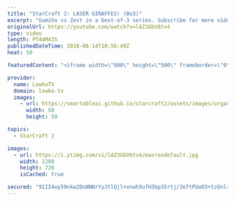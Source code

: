 ```yaml
---
title: "StarCraft 2: LASER GIRAFFES! (Bo3)"
excerpt: "Gumiho vs Zest in a best-of-3 series. Subscribe for more videos: http://lowko.tv/youtube Dark vs Rogue: https://goo.gl/PRf8Gq  Gumiho and Zest are both easily in the top 10 of the current best players in StarCraft 2. In this match they face off against each other.  Support me on Patreon: http://www.patreon.com/lowkotv"
originalUrl: https://youtube.com/watch?v=lAZ3GbV6tv4
type: video
length: PT44M43S
publishedDateTime: 2018-06-14T10:56:49Z
heat: 50

featuredContent: "<iframe width=\"800\" height=\"500\" frameborder=\"0\" src=\"https://www.youtube.com/embed/lAZ3GbV6tv4\" allow=\"accelerometer; autoplay; encrypted-media; gyroscope; picture-in-picture\" allowfullscreen></iframe>"

provider:
  name: LowkoTV
  domain: lowko.tv
  images:
    - url: https://smartableai.github.io/starcraft2/assets/images/organizations/lowko.tv-50x50.jpg
      width: 50
      height: 50

topics:
  - StarCraft 2

images:
  - url: https://i.ytimg.com/vi/lAZ3GbV6tv4/maxresdefault.jpg
    width: 1280
    height: 720
    isCached: true

secured: "91II4wy59nkw2DoNNNrYyJtlQjl+xnwhXufH3bp35rtj/3e7tPUwO3+tzGnlxEYlUNdc1E05w3TDBRqkVIOoFrTCD31gDGH5oslaTjmHJxfgepFkqLRAqymPg+PG3ONLUIm3qgHvzHTO7Cn2iQAv6NZbPOXm3V9rTtEqfxce6w5oGL18/LI6VbGWqGW2jVcppjUWK9XDgr/oGFtVEK650cO8InG9auma18VzAbE5TEKdwZJcfWc8tIQ2SMWbxkMvZn0eLeFoKvHvyZmw2K50SJusyGZxef6h5JSbVmNtqyISMzlWG7SOw7Y47Hkum2aqtNGCy0UApa25xLeUqroNvC6vnWdxcGXoOEjWrzyMpkmk2QCFCIGyzHoRiEpceErD2bo4jTj8g8bxjCd2cWQY/iBxk9QNTW29uzMdMb+VFug=;UtcW9kjzFC6zcJotQLaLDA=="
---
```



